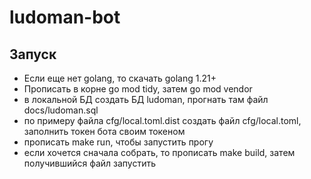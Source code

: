 # ludoman-bot 

## Запуск
- Если еще нет golang, то скачать golang 1.21+
- Прописать в корне go mod tidy, затем go mod vendor
- в локальной БД создать БД ludoman, прогнать там файл docs/ludoman.sql
- по примеру файла cfg/local.toml.dist создать файл cfg/local.toml, заполнить токен бота своим токеном
- прописать make run, чтобы запустить прогу
- если хочется сначала собрать, то прописать make build, затем получившийся файл запустить